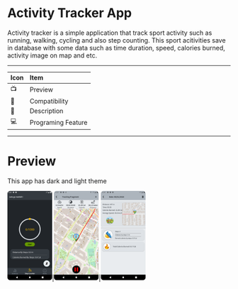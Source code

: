 # Activity Tracker App
Activity tracker is a simple application that track sport activity such as running, walking, cycling and also step counting. This sport acitivities save in database
with some data such as time duration, speed, calories burned, activity image on map and etc.  

--------------------------------------------------------------------------------------------------------------------------------------------------------------
|    Icon    |      Item    |
| :-------- | :------- |
|    📺    |      Preview    |
|     📱    |    Compatibility |
|    📣    |    Description |
|    💻    |  Programing Feature |
--------------------------------------------------------------------------------------------------------------------------------------------------------------
# Preview 
This app has dark and light theme

<img src="https://github.com/Mak7293/ActivityTrackerApp/blob/master/screenshots/Screenshot_20230107_152014.png" width=20% height=20%>|<img src="https://github.com/Mak7293/ActivityTrackerApp/blob/master/screenshots/Screenshot_20230106_223129.png" width=20% height=20%>|<img src="https://github.com/Mak7293/ActivityTrackerApp/blob/master/screenshots/Screenshot_20230106_224129.png" width=20% height=20%>


